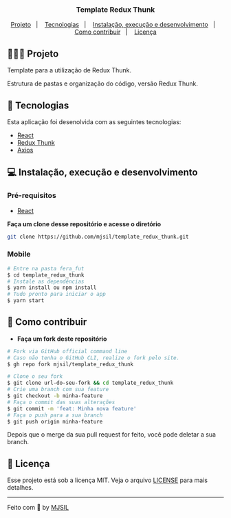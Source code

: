 <h3 align="center">
  Template Redux Thunk
</h3>

<p align="center">
  <a href="#-projeto">Projeto</a>&nbsp;&nbsp;&nbsp;|&nbsp;&nbsp;&nbsp;
  <a href="#-tecnologias">Tecnologias</a>&nbsp;&nbsp;&nbsp;|&nbsp;&nbsp;&nbsp;
  <a href="#-instalação-execução-e-desenvolvimento">Instalação, execução e desenvolvimento</a>&nbsp;&nbsp;&nbsp;|&nbsp;&nbsp;&nbsp;
  <a href="#-como-contribuir">Como contribuir</a>&nbsp;&nbsp;&nbsp;|&nbsp;&nbsp;&nbsp;
  <a href="#-licença">Licença</a>
</p>

<!-- <img alt="Layout" src=""> -->

## 👨🏻‍💻 Projeto

Template para a utilização de Redux Thunk.

Estrutura de pastas e organização do código, versão Redux Thunk.

## 🚀 Tecnologias

Esta aplicação foi desenolvida com as seguintes tecnologias:

- [React](https://pt-br.reactjs.org/)
- [Redux Thunk](https://github.com/reduxjs/redux-thunk)
- [Axios](https://github.com/axios/axios)

## 💻 Instalação, execução e desenvolvimento

### Pré-requisitos

- [React](https://pt-br.reactjs.org/)

**Faça um clone desse repositório e acesse o diretório**

```bash
git clone https://github.com/mjsil/template_redux_thunk.git
```

### Mobile

```bash
# Entre na pasta fera_fut
$ cd template_redux_thunk
# Instale as dependências
$ yarn install ou npm install
# Tudo pronto para iniciar o app
$ yarn start
```

## 🤔 Como contribuir

- **Faça um fork deste repositório**

```bash
# Fork via GitHub official command line
# Caso não tenha o GitHub CLI, realize o fork pelo site.
$ gh repo fork mjsil/template_redux_thunk
```

```bash
# Clone o seu fork
$ git clone url-do-seu-fork && cd template_redux_thunk
# Crie uma branch com sua feature
$ git checkout -b minha-feature
# Faça o commit das suas alterações
$ git commit -m 'feat: Minha nova feature'
# Faça o push para a sua branch
$ git push origin minha-feature
```

Depois que o merge da sua pull request for feito, você pode deletar a sua branch.

## 📝 Licença

Esse projeto está sob a licença MIT. Veja o arquivo [LICENSE](LICENSE) para mais detalhes.

---

Feito com 💜 by [MJSIL](https://www.linkedin.com/in/maur%C3%ADlio-j-silveira-4bb52b16a)
